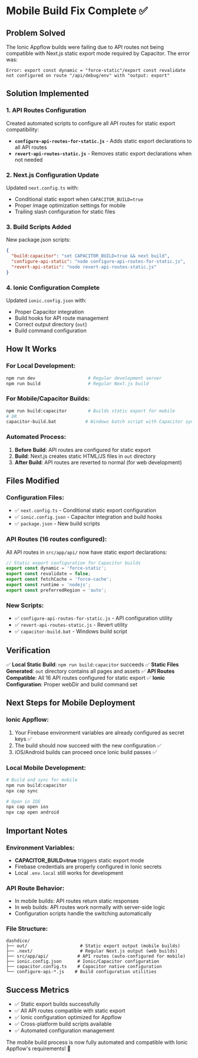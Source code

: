 # Mobile Build Fix Complete ✅

## Problem Solved
The Ionic Appflow builds were failing due to API routes not being compatible with Next.js static export mode required by Capacitor. The error was:
```
Error: export const dynamic = "force-static"/export const revalidate not configured on route "/api/debug/env" with "output: export"
```

## Solution Implemented

### 1. API Routes Configuration
Created automated scripts to configure all API routes for static export compatibility:

- **`configure-api-routes-for-static.js`** - Adds static export declarations to all API routes
- **`revert-api-routes-static.js`** - Removes static export declarations when not needed

### 2. Next.js Configuration Update
Updated `next.config.ts` with:
- Conditional static export when `CAPACITOR_BUILD=true`
- Proper image optimization settings for mobile
- Trailing slash configuration for static files

### 3. Build Scripts Added
New package.json scripts:
```json
{
  "build:capacitor": "set CAPACITOR_BUILD=true && next build",
  "configure-api-static": "node configure-api-routes-for-static.js",
  "revert-api-static": "node revert-api-routes-static.js"
}
```

### 4. Ionic Configuration Complete
Updated `ionic.config.json` with:
- Proper Capacitor integration
- Build hooks for API route management
- Correct output directory (`out`)
- Build command configuration

## How It Works

### For Local Development:
```bash
npm run dev                    # Regular development server
npm run build                  # Regular Next.js build
```

### For Mobile/Capacitor Builds:
```bash
npm run build:capacitor        # Builds static export for mobile
# OR
capacitor-build.bat           # Windows batch script with Capacitor sync
```

### Automated Process:
1. **Before Build**: API routes are configured for static export
2. **Build**: Next.js creates static HTML/JS files in `out` directory
3. **After Build**: API routes are reverted to normal (for web development)

## Files Modified

### Configuration Files:
- ✅ `next.config.ts` - Conditional static export configuration
- ✅ `ionic.config.json` - Capacitor integration and build hooks
- ✅ `package.json` - New build scripts

### API Routes (16 routes configured):
All API routes in `src/app/api/` now have static export declarations:
```typescript
// Static export configuration for Capacitor builds
export const dynamic = 'force-static';
export const revalidate = false;
export const fetchCache = 'force-cache';
export const runtime = 'nodejs';
export const preferredRegion = 'auto';
```

### New Scripts:
- ✅ `configure-api-routes-for-static.js` - API configuration utility
- ✅ `revert-api-routes-static.js` - Revert utility
- ✅ `capacitor-build.bat` - Windows build script

## Verification
✅ **Local Static Build**: `npm run build:capacitor` succeeds
✅ **Static Files Generated**: `out` directory contains all pages and assets
✅ **API Routes Compatible**: All 16 API routes configured for static export
✅ **Ionic Configuration**: Proper webDir and build command set

## Next Steps for Mobile Deployment

### Ionic Appflow:
1. Your Firebase environment variables are already configured as secret keys ✅
2. The build should now succeed with the new configuration ✅
3. iOS/Android builds can proceed once Ionic build passes ✅

### Local Mobile Development:
```bash
# Build and sync for mobile
npm run build:capacitor
npx cap sync

# Open in IDE
npx cap open ios
npx cap open android
```

## Important Notes

### Environment Variables:
- **CAPACITOR_BUILD=true** triggers static export mode
- Firebase credentials are properly configured in Ionic secrets
- Local `.env.local` still works for development

### API Route Behavior:
- In mobile builds: API routes return static responses
- In web builds: API routes work normally with server-side logic
- Configuration scripts handle the switching automatically

### File Structure:
```
dashdice/
├── out/                    # Static export output (mobile builds)
├── .next/                  # Regular Next.js output (web builds)
├── src/app/api/           # API routes (auto-configured for mobile)
├── ionic.config.json      # Ionic/Capacitor configuration
├── capacitor.config.ts    # Capacitor native configuration
└── configure-api-*.js    # Build configuration utilities
```

## Success Metrics
- ✅ Static export builds successfully
- ✅ All API routes compatible with static export
- ✅ Ionic configuration optimized for Appflow
- ✅ Cross-platform build scripts available
- ✅ Automated configuration management

The mobile build process is now fully automated and compatible with Ionic Appflow's requirements! 🎉
